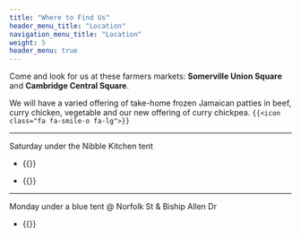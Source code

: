 ```yaml
---
title: "Where to Find Us"
header_menu_title: "Location"
navigation_menu_title: "Location"
weight: 5
header_menu: true
---
```



Come and look for us at these farmers markets: **Somerville Union Square** and **Cambridge Central Square**.

We will have a varied offering of take-home frozen Jamaican patties in beef, curry chicken, vegetable and our new offering of curry chickpea. `{{<icon class="fa fa-smile-o fa-lg">}}`

---

Saturday under the Nibble Kitchen tent

- {{<extlink text="Union Square Farmers Market in Somerville" href="https://www.unionsquaremain.org/2024-fmseason" icon="fa fa-external-link">}}

<!-- - {{<extlink text="Somerville Winter Farmers Market" href="https://www.somwintermarket.org/" icon="fa fa-external-link">}} -->

- {{<extlink text="Nibble - Global Eats by Local Peeps " href="https://nibblesomerville.com/" icon="fa fa-external-link">}}

---

 Monday under a blue tent @ Norfolk St & Biship Allen Dr
- {{<extlink text="Central Sq Farmers Market in Cambridge" href="https://www.massfarmersmarkets.org/central" icon="fa fa-external-link">}}